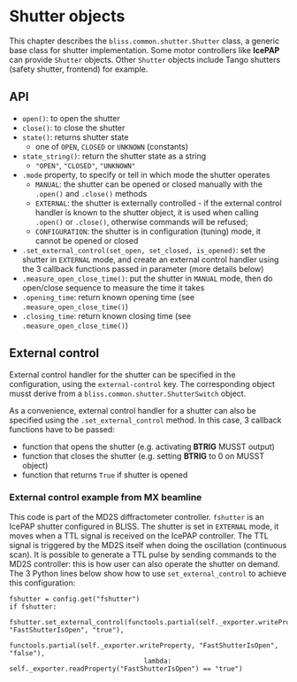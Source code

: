 # Shutter objects

This chapter describes the `bliss.common.shutter.Shutter` class, a generic base class for shutter
implementation. Some motor controllers like **IcePAP** can provide `Shutter` objects. Other
`Shutter` objects include Tango shutters (safety shutter, frontend) for example.

## API

* `open()`: to open the shutter
* `close()`: to close the shutter
* `state()`: returns shutter state
    - one of `OPEN`, `CLOSED` or `UNKNOWN` (constants)
* `state_string()`: return the shutter state as a string
    - `"OPEN"`, `"CLOSED"`, `"UNKNOWN"`
* `.mode` property, to specify or tell in which mode the shutter operates
    - `MANUAL`: the shutter can be opened or closed manually with the `.open()` and `.close()` methods
    - `EXTERNAL`: the shutter is externally controlled - if the external control handler is known to
      the shutter object, it is used when calling `.open()` or `.close()`, otherwise commands will be
      refused;
    - `CONFIGURATION`: the shutter is in configuration (tuning) mode, it cannot be opened or closed
* `.set_external_control(set_open, set_closed, is_opened)`: set the shutter in `EXTERNAL` mode, and
create an external control handler using the 3 callback functions passed in parameter (more details below)
* `.measure_open_close_time()`: put the shutter in `MANUAL` mode, then do open/close sequence to measure
  the time it takes
* `.opening_time`: return known opening time (see `.measure_open_close_time()`)
* `.closing_time`: return known closing time (see `.measure_open_close_time()`)

## External control

External control handler for the shutter can be specified in the configuration, using the
`external-control` key. The corresponding object musst derive from a `bliss.common.shutter.ShutterSwitch`
object.

As a convenience, external control handler for a shutter can also be specified using the `.set_external_control`
method. In this case, 3 callback functions have to be passed:

* function that opens the shutter (e.g. activating **BTRIG** MUSST output)
* function that closes the shutter (e.g. setting **BTRIG** to 0 on MUSST object)
* function that returns `True` if shutter is opened

### External control example from MX beamline

This code is part of the MD2S diffractometer controller. `fshutter` is an IcePAP shutter
configured in BLISS. The shutter is set in `EXTERNAL` mode, it moves when a TTL signal
is received on the IcePAP controller. The TTL signal is triggered by the MD2S itself
when doing the oscillation (continuous scan). It is possible to generate a TTL
pulse by sending commands to the MD2S controller: this is how user can also operate the
shutter on demand. The 3 Python lines below show how to use `set_external_control` to
achieve this configuration:

    fshutter = config.get("fshutter")
    if fshutter:
        fshutter.set_external_control(functools.partial(self._exporter.writeProperty, "FastShutterIsOpen", "true"),
                                      functools.partial(self._exporter.writeProperty, "FastShutterIsOpen", "false"),
                                      lambda: self._exporter.readProperty("FastShutterIsOpen") == "true")




